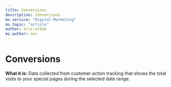 ```yaml
---
title: Conversions
description: Conversions
ms.service: "Digital-Marketing"
ms.topic: "article"
author: eric-urban
ms.author: eur
---
```


# Conversions

**What it is:** Data collected from customer action tracking that shows the total visits to your special pages during the selected date range.


